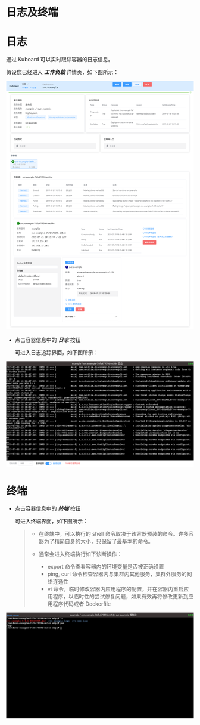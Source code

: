 # 日志及终端



# 日志

通过 Kuboard 可以实时跟踪容器的日志信息。

假设您已经进入 ***工作负载*** 详情页，如下图所示：

![image-20190721104348908](./logs.assets/image-20190721104348908.png)

* 点击容器信息中的 ***日志*** 按钮

  可进入日志追踪界面，如下图所示：

![image-20190721104415732](./logs.assets/image-20190721104415732.png)



# 终端

* 点击容器信息中的 ***终端*** 按钮

  可进入终端界面，如下图所示：

  > * 在终端中，可以执行的 shell 命令取决于该容器预装的命令。许多容器为了精简自身的大小，只保留了最基本的命令。
  >
  > * 通常会进入终端执行如下诊断操作：
  >   * export 命令查看容器内的环境变量是否被正确设置
  >   * ping, curl 命令检查容器内与集群内其他服务，集群外服务的网络连通性
  >   * vi 命令，临时修改容器内应用程序的配置，并在容器内重启应用程序，以临时性的尝试修复问题，如果有效再将修改更新到应用程序代码或者 Dockerfile

![image-20190721104522870](./logs.assets/image-20190721104522870.png)

